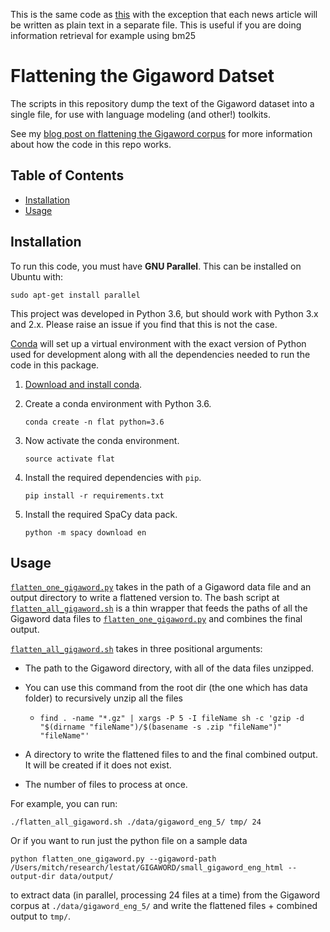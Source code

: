 This is the same code as [this](https://github.com/nelson-liu/flatten_gigaword) with the exception that each news article will be written as plain text in a separate file. This is useful if you
are doing information retrieval for example using bm25


# Flattening the Gigaword Datset

The scripts in this repository dump the text of the Gigaword dataset into a single file, for use 
with language modeling (and other!) toolkits.

See my [blog post on flattening the Gigaword corpus](https://blog.nelsonliu.me/2017/09/23/flattening-the-gigaword-corpus/) for 
more information about how the code in this repo works.

## Table of Contents

- [Installation](#installation)
- [Usage](#usage)

## Installation

To run this code, you must have **GNU Parallel**. This can be installed on Ubuntu with:

```
sudo apt-get install parallel
```

This project was developed in Python 3.6, but should work with Python 3.x and 2.x.
Please raise an issue if you find that this is not the case.

[Conda](https://conda.io/) will set up a virtual environment with the exact
version of Python used for development along with all the dependencies
needed to run the code in this package.

1.  [Download and install conda](https://conda.io/docs/download.html).

2.  Create a conda environment with Python 3.6.

    ```
    conda create -n flat python=3.6
    ```

3.  Now activate the conda environment.

    ```
    source activate flat
    ```

4.  Install the required dependencies with `pip`.

    ```
    pip install -r requirements.txt
    ```

5.  Install the required SpaCy data pack.
    ```
    python -m spacy download en
    ```
    
## Usage

[`flatten_one_gigaword.py`](./flatten_one_gigaword.py) takes in the path of a Gigaword data file
and an output directory to write a flattened version to. The bash script at 
[`flatten_all_gigaword.sh`](./flatten_all_gigaword.sh) is a thin wrapper that feeds the paths of all the
Gigaword data files to [`flatten_one_gigaword.py`](./flatten_one_gigaword.py) and combines the final output.

[`flatten_all_gigaword.sh`](./flatten_all_gigaword.sh) takes in three positional arguments:

- The path to the Gigaword directory, with all of the data files unzipped.
- You can use this command from the root dir (the one which has data folder) to recursively unzip all the files
  - `find . -name "*.gz" | xargs -P 5 -I fileName sh -c 'gzip -d "$(dirname "fileName")/$(basename -s .zip "fileName")" "fileName"'`
- A directory to write the flattened files to and the final combined output. 
    It will be created if it does not exist.

- The number of files to process at once.

For example, you can run:

```
./flatten_all_gigaword.sh ./data/gigaword_eng_5/ tmp/ 24
```

Or if you want to run just the python file on a sample data

`python flatten_one_gigaword.py --gigaword-path /Users/mitch/research/lestat/GIGAWORD/small_gigaword_eng_html --output-dir data/output/`

to extract data (in parallel, processing 24 files at a time) from the Gigaword corpus 
at `./data/gigaword_eng_5/` and write the flattened files + combined output to `tmp/`. 
